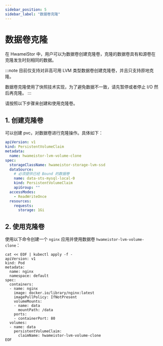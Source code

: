 ```yaml
---
sidebar_position: 5
sidebar_label: "数据卷克隆"
---
```


# 数据卷克隆

在 HwameiStor 中，用户可以为数据卷创建克隆卷，克隆的数据卷具有和源卷在克隆发生时刻相同的数据。

:::note
目前仅支持对非高可用 LVM 类型数据卷创建克隆卷，并且只支持原地克隆。

数据卷克隆使用了快照技术实现，为了避免数据不一致，请先暂停或者停止 I/O 然后再克隆。
:::

请按照以下步骤来创建和使用克隆卷。

## 1. 创建克隆卷

可以创建 pvc，对数据卷进行克隆操作。具体如下：

```yaml
apiVersion: v1
kind: PersistentVolumeClaim
metadata:
  name: hwameistor-lvm-volume-clone
spec:
  storageClassName: hwameistor-storage-lvm-ssd
  dataSource:
    # 必须提供已经 Bound 的数据卷
    name: data-sts-mysql-local-0
    kind: PersistentVolumeClaim
    apiGroup: ""
  accessModes:
    - ReadWriteOnce
  resources:
    requests:
      storage: 1Gi
```

## 2. 使用克隆卷

使用以下命令创建一个 `nginx` 应用并使用数据卷 `hwameistor-lvm-volume-clone`：

```console
cat << EOF | kubectl apply -f -
apiVersion: v1
kind: Pod
metadata:
  name: nginx
  namespace: default
spec:
  containers:
  - name: nginx
    image: docker.io/library/nginx:latest
    imagePullPolicy: IfNotPresent
    volumeMounts:
    - name: data
      mountPath: /data
    ports:
    - containerPort: 80
  volumes:
  - name: data
    persistentVolumeClaim:
      claimName: hwameistor-lvm-volume-clone
EOF
```
